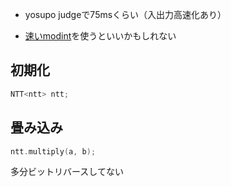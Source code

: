 - yosupo judgeで75msくらい（入出力高速化あり）

- [速いmodint](https://ei1333.github.io/library/math/combinatorics/montgomery-mod-int.cpp)を使うといいかもしれない

## 初期化

```c++
NTT<ntt> ntt;
```

## 畳み込み
```c++
ntt.multiply(a, b);
```
多分ビットリバースしてない



